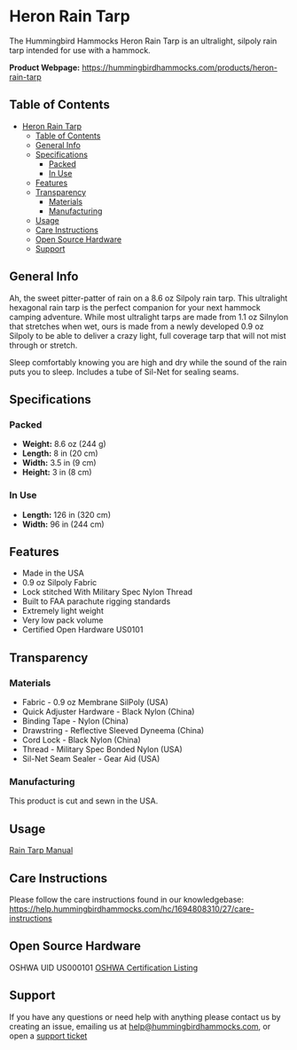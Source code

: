 # Heron Rain Tarp

The Hummingbird Hammocks Heron Rain Tarp is an ultralight, silpoly rain tarp intended for use with a hammock.

**Product Webpage:**
https://hummingbirdhammocks.com/products/heron-rain-tarp

## Table of Contents

- [Heron Rain Tarp](#heron-rain-tarp)
  - [Table of Contents](#table-of-contents)
  - [General Info](#general-info)
  - [Specifications](#specifications)
    - [Packed](#packed)
    - [In Use](#in-use)
  - [Features](#features)
  - [Transparency](#transparency)
    - [Materials](#materials)
    - [Manufacturing](#manufacturing)
  - [Usage](#usage)
  - [Care Instructions](#care-instructions)
  - [Open Source Hardware](#open-source-hardware)
  - [Support](#support)

## General Info

Ah, the sweet pitter-patter of rain on a 8.6 oz Silpoly rain tarp. This ultralight hexagonal rain tarp is the perfect companion for your next hammock camping adventure. While most ultralight tarps are made from 1.1 oz Silnylon that stretches when wet, ours is made from a newly developed 0.9 oz Silpoly to be able to deliver a crazy light, full coverage tarp that will not mist through or stretch.

Sleep comfortably knowing you are high and dry while the sound of the rain puts you to sleep. Includes a tube of Sil-Net for sealing seams.

## Specifications

### Packed

- **Weight:** 8.6 oz (244 g)
- **Length:** 8 in (20 cm)
- **Width:** 3.5 in (9 cm)
- **Height:** 3 in (8 cm)

### In Use

- **Length:** 126 in (320 cm)
- **Width:** 96 in (244 cm)

## Features

- Made in the USA
- 0.9 oz Silpoly Fabric
- Lock stitched With Military Spec Nylon Thread
- Built to FAA parachute rigging standards
- Extremely light weight
- Very low pack volume
- Certified Open Hardware US0101

## Transparency

### Materials

- Fabric - 0.9 oz Membrane SilPoly (USA)
- Quick Adjuster Hardware - Black Nylon (China)
- Binding Tape - Nylon (China)
- Drawstring - Reflective Sleeved Dyneema (China)
- Cord Lock - Black Nylon (China)
- Thread - Military Spec Bonded Nylon (USA)
- Sil-Net Seam Sealer - Gear Aid (USA)

### Manufacturing

This product is cut and sewn in the USA.

## Usage

[Rain Tarp Manual](../Manual/README.md)

## Care Instructions

Please follow the care instructions found in our knowledgebase:
https://help.hummingbirdhammocks.com/hc/1694808310/27/care-instructions

## Open Source Hardware

OSHWA UID US000101
[OSHWA Certification Listing](https://certification.oshwa.org/us000101.html)

## Support

If you have any questions or need help with anything please contact us by creating an issue, emailing us at [help@hummingbirdhammocks.com](mailto:help@hummingbirdhammocks.com), or open a [support ticket](https://help.hummingbirdhammocks.com/help/1694808310)
